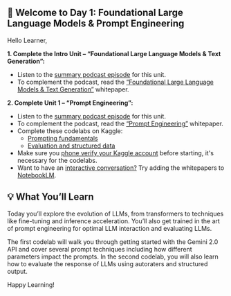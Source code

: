 
🎒 Welcome to Day 1: Foundational Large Language Models & Prompt Engineering
----


Hello Learner,

**1. Complete the Intro Unit – “Foundational Large Language Models & Text Generation”:**

- Listen to the [summary podcast episode](https://www.youtube.com/watch?v=Na3O4Pkbp-U&list=PLqFaTIg4myu_yKJpvF8WE2JfaG5kGuvoE&index=2) for this unit.
- To complement the podcast, read the [“Foundational Large Language Models & Text Generation”](https://drive.google.com/file/d/1rYu-mIcsTrAeCuH-xHPofrI1i1qNVzqO/view) whitepaper. 

**2. Complete Unit 1 – “Prompt Engineering”:**

- Listen to the [summary podcast episode](https://www.youtube.com/watch?v=CFtX0ZyLSAY&list=PLqFaTIg4myu_yKJpvF8WE2JfaG5kGuvoE&index=3) for this unit.
- To complement the podcast, read the [“Prompt Engineering”](https://drive.google.com/file/d/1AbaBYbEa_EbPelsT40-vj64L-2IwUJHy/view) whitepaper.
- Complete these codelabs on Kaggle:
     - [Prompting fundamentals](https://www.kaggle.com/code/markishere/day-1-prompting)
     - [Evaluation and structured data](https://www.kaggle.com/code/markishere/day-1-evaluation-and-structured-output)
- Make sure you [phone verify your Kaggle account](https://www.kaggle.com/settings) before starting, it's necessary for the codelabs.
- Want to have an [interactive conversation?](https://support.google.com/notebooklm/answer/15731776?hl=en&ref_topic=14272601&sjid=16012842710481496794-EU) Try adding the whitepapers to [NotebookLM](https://notebooklm.google.com/).

  
💡 What You’ll Learn
---

Today you’ll explore the evolution of LLMs, from transformers to techniques like fine-tuning and inference acceleration. You’ll also get trained in the art of prompt engineering for optimal LLM interaction and evaluating LLMs. 

The first codelab will walk you through getting started with the Gemini 2.0 API and cover several prompt techniques including how different parameters impact the prompts. In the second codelab, you will also learn how to evaluate the response of LLMs using autoraters and structured output.

Happy Learning!
